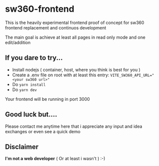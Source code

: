 # sw360-frontend
This is the heavily experimental frontend proof of concept for sw360 frontend replacement and continuos development

The main goal is achieve at least all pages in read only mode and one edit/addition

## If you dare to try...

* Install nodejs ( container, host, where you think is best for you )
* Create a .env file on root with at least this entry: ```VITE_SW360_API_URL="<your sw360 url>"```
* Do ```yarn install``` 
* Do ```yarn dev```

Your frontend will be running in port 3000

## Good luck but....

Please contact me anytime here that i appreciate any input and idea exchanges or even see a quick demo

## Disclaimer
**I'm not a web developer** ( Or at least i wasn't ) :-)
